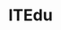---
title: "ITEdu"
layout: itedu
permalink: /tags/#itedu
author_profile: true
sidebar_main: true
---